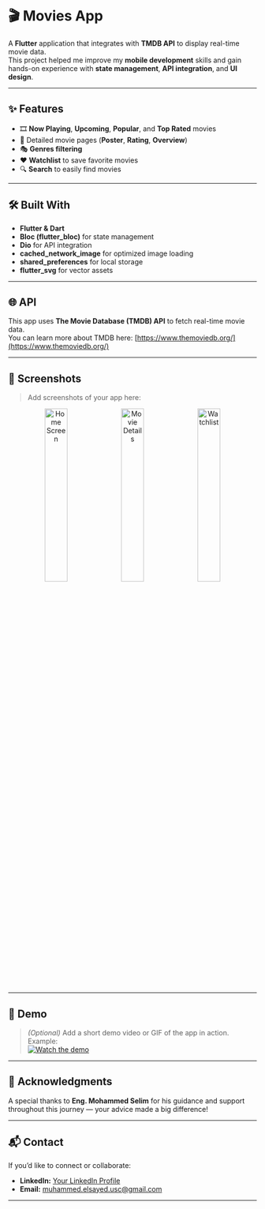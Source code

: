 # 🎬 Movies App  

A **Flutter** application that integrates with **TMDB API** to display real-time movie data.  
This project helped me improve my **mobile development** skills and gain hands-on experience with **state management**, **API integration**, and **UI design**.  

---

## ✨ Features  
- 🎞️ **Now Playing**, **Upcoming**, **Popular**, and **Top Rated** movies  
- 📄 Detailed movie pages (**Poster**, **Rating**, **Overview**)  
- 🎭 **Genres filtering**  
- ❤️ **Watchlist** to save favorite movies  
- 🔍 **Search** to easily find movies  

---

## 🛠️ Built With  
- **Flutter & Dart**  
- **Bloc (flutter_bloc)** for state management  
- **Dio** for API integration  
- **cached_network_image** for optimized image loading  
- **shared_preferences** for local storage  
- **flutter_svg** for vector assets  

---

## 🌐 API  
This app uses **The Movie Database (TMDB) API** to fetch real-time movie data.  
You can learn more about TMDB here: [https://www.themoviedb.org/](https://www.themoviedb.org/)  

---

## 📸 Screenshots  

> Add screenshots of your app here:  

<p align="center">
  <img src="![WhatsApp Image 2025-07-26 at 11 57 09 PM](https://github.com/user-attachments/assets/78df9b72-6c44-4eac-864f-94f8aae83144)" alt="Home Screen" width="30%" />
  <img src="![WhatsApp Image 2025-07-26 at 11 57 08 PM(1)](https://github.com/user-attachments/assets/2d7f7257-0fa9-4d8a-8bc4-498ea610fbf6)" alt="Movie Details" width="30%" />
  <img src="![WhatsApp Image 2025-07-26 at 11 57 08 PM](https://github.com/user-attachments/assets/344393af-8eb4-4eee-8145-d35bd1e2560c)" alt="Watchlist" width="30%" />
</p>


---

## 🎥 Demo  
> *(Optional)* Add a short demo video or GIF of the app in action.  
Example:  
[![Watch the demo](https://img.youtube.com/vi/YOUR_VIDEO_ID/0.jpg)](https://www.youtube.com/watch?v=YOUR_VIDEO_ID)

---

## 🙏 Acknowledgments  
A special thanks to **Eng. Mohammed Selim** for his guidance and support throughout this journey — your advice made a big difference!  

---

## 📬 Contact  
If you’d like to connect or collaborate:  
- **LinkedIn:** [Your LinkedIn Profile](https://www.linkedin.com/in/mohamed-elsayed-135a17277/)  
- **Email:** muhammed.elsayed.usc@gmail.com 

---


